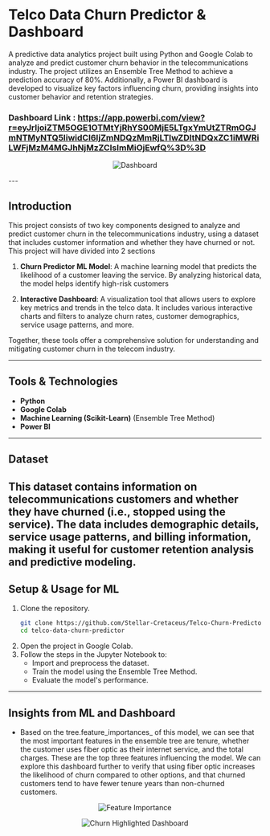 # Telco Data Churn Predictor & Dashboard 

A predictive data analytics project built using Python and Google Colab to analyze and predict customer churn behavior in the telecommunications industry. The project utilizes an Ensemble Tree Method to achieve a prediction accuracy of 80%. Additionally, a Power BI dashboard is developed to visualize key factors influencing churn, providing insights into customer behavior and retention strategies.

### Dashboard Link : https://app.powerbi.com/view?r=eyJrIjoiZTM5OGE1OTMtYjRhYS00MjE5LTgxYmUtZTRmOGJmNTMyNTQ5IiwidCI6IjZmNDQzMmRjLTIwZDItNDQxZC1iMWRiLWFjMzM4MGJhNjMzZCIsImMiOjEwfQ%3D%3D
<p align="center">
  <img src="https://github.com/user-attachments/assets/7fe3384d-fe8a-41e3-b742-7a83f9a7a64b" alt="Dashboard" />
</p>
---

## Introduction 

This project consists of two key components designed to analyze and predict customer churn in the telecommunications industry, using a dataset that includes customer information and whether they have churned or not. This project will have divided into 2 sections

1. **Churn Predictor ML Model**: A machine learning model that predicts the likelihood of a customer leaving the service. By analyzing historical data, the model helps identify high-risk customers

2. **Interactive Dashboard**: A visualization tool that allows users to explore key metrics and trends in the telco data. It includes various interactive charts and filters to analyze churn rates, customer demographics, service usage patterns, and more.

Together, these tools offer a comprehensive solution for understanding and mitigating customer churn in the telecom industry.

---

## Tools & Technologies

- **Python**
- **Google Colab**
- **Machine Learning (Scikit-Learn)** (Ensemble Tree Method)
- **Power BI**

---

## Dataset

This dataset contains information on telecommunications customers and whether they have churned (i.e., stopped using the service). The data includes demographic details, service usage patterns, and billing information, making it useful for customer retention analysis and predictive modeling.
---

## Setup & Usage for ML

1. Clone the repository.
   ```bash
   git clone https://github.com/Stellar-Cretaceus/Telco-Churn-Predictor
   cd telco-data-churn-predictor
   ```
2. Open the project in Google Colab.
3. Follow the steps in the Jupyter Notebook to:
    - Import and preprocess the dataset.
    - Train the model using the Ensemble Tree Method.
    - Evaluate the model's performance.
      
---

## Insights from ML and Dashboard
- Based on the tree.feature_importances_ of this model, we can see that the most important features in the ensemble tree are tenure, whether the customer uses fiber optic as their internet service, and the total charges. These are the top three features influencing the model. We can explore this dashboard further to verify that using fiber optic increases the likelihood of churn compared to other options, and that churned customers tend to have fewer tenure years than non-churned customers.
<p align="center">
  <img src="https://github.com/user-attachments/assets/c9ddd232-90a8-49c0-b42e-28b4a823e6f5" alt="Feature Importance" />
</p>
<p align="center">
  <img src="https://github.com/user-attachments/assets/90f09374-8ec6-4ce5-9d18-12ab2c7235ca" alt="Churn Highlighted Dashboard" />
</p>


